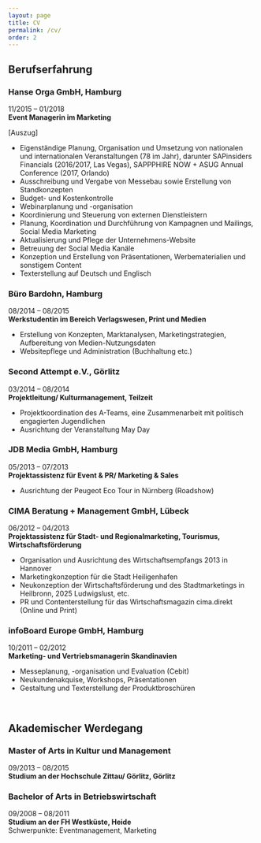 ```yaml
---
layout: page
title: CV
permalink: /cv/
order: 2
---
```


## Berufserfahrung

### Hanse Orga GmbH, Hamburg

11/2015 – 01/2018  
**Event Managerin im Marketing**

[Auszug]

- Eigenständige Planung, Organisation und Umsetzung von nationalen
  und internationalen Veranstaltungen (78 im Jahr), darunter SAPinsiders Financials
  (2016/2017, Las Vegas), SAPPPHIRE NOW + ASUG Annual
  Conference (2017, Orlando)
- Ausschreibung und Vergabe von Messebau sowie
  Erstellung von Standkonzepten
- Budget- und Kostenkontrolle
- Webinarplanung und -organisation
- Koordinierung und Steuerung von externen Dienstleistern
- Planung, Koordination und Durchführung von Kampagnen
  und Mailings, Social Media Marketing
- Aktualisierung und Pflege der Unternehmens-Website
- Betreuung der Social Media Kanäle
- Konzeption und Erstellung von Präsentationen,
  Werbematerialien und sonstigem Content
- Texterstellung auf Deutsch und Englisch

### Büro Bardohn, Hamburg

08/2014 – 08/2015  
**Werkstudentin im Bereich Verlagswesen, Print und Medien**

- Erstellung von Konzepten, Marktanalysen, Marketingstrategien, Aufbereitung von Medien-Nutzungsdaten
- Websitepflege und Administration (Buchhaltung etc.)

### Second Attempt e.V., Görlitz

03/2014 – 08/2014  
**Projektleitung/ Kulturmanagement, Teilzeit**

- Projektkoordination des A-Teams, eine Zusammenarbeit
  mit politisch engagierten Jugendlichen
- Ausrichtung der Veranstaltung May Day

### JDB Media GmbH, Hamburg

05/2013 – 07/2013  
**Projektassistenz für Event &amp; PR/ Marketing &amp; Sales**

- Ausrichtung der Peugeot Eco Tour in Nürnberg
  (Roadshow)

### CIMA Beratung + Management GmbH, Lübeck

06/2012 – 04/2013  
**Projektassistenz für Stadt- und Regionalmarketing, Tourismus, Wirtschaftsförderung**

- Organisation und Ausrichtung des Wirtschaftsempfangs 2013 in Hannover
- Marketingkonzeption für die Stadt Heiligenhafen
- Neukonzeption der Wirtschaftsförderung und des Stadtmarketings in Heilbronn, 2025 Ludwigslust,
  etc.
- PR und Contenterstellung für das Wirtschaftsmagazin cima.direkt (Online und Print)

### infoBoard Europe GmbH, Hamburg

10/2011 – 02/2012  
**Marketing- und Vertriebsmanagerin Skandinavien**

- Messeplanung, -organisation und Evaluation (Cebit)
- Neukundenakquise, Workshops, Präsentationen
- Gestaltung und Texterstellung der Produktbroschüren

<br />

## Akademischer Werdegang

### Master of Arts in Kultur und Management

09/2013 – 08/2015  
**Studium an der Hochschule Zittau/ Görlitz, Görlitz**

### Bachelor of Arts in Betriebswirtschaft

09/2008 – 08/2011  
**Studium an der FH Westküste, Heide**  
Schwerpunkte: Eventmanagement, Marketing

